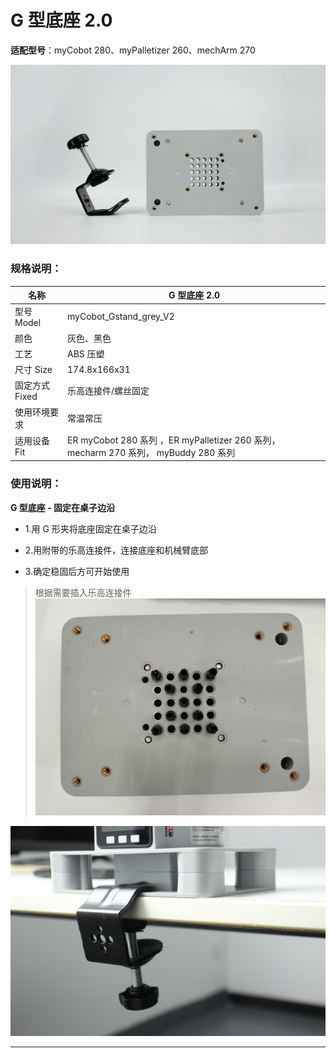 # G 型底座 2.0

**适配型号**：myCobot 280、myPalletizer 260、mechArm 270

![图12](../../resources\4-SupportAndService\Accessories\base1/G1.jpg)

### 规格说明：

| 名称           | G 型底座 2.0                                                                         |
| -------------- | ------------------------------------------------------------------------------------ |
| 型号 Model     | myCobot_Gstand_grey_V2                                                               |
| 颜色           | 灰色、黑色                                                                           |
| 工艺           | ABS 压塑                                                                             |
| 尺寸 Size      | 174.8x166x31                                                                         |
| 固定方式 Fixed | 乐高连接件/螺丝固定                                                                  |
| 使用环境要求   | 常温常压                                                                             |
| 适用设备 Fit   | ER myCobot 280 系列 ，ER myPalletizer 260 系列， mecharm 270 系列， myBuddy 280 系列 |

### 使用说明：

**G 型底座 - 固定在桌子边沿**

- 1.用 G 形夹将底座固定在桌子边沿

- 2.用附带的乐高连接件，连接底座和机械臂底部

- 3.确定稳固后方可开始使用

> 根据需要插入乐高连接件
> ![alt text](../../resources\4-SupportAndService\Accessories\base1/G2.jpg)

![图12](../../resources\4-SupportAndService\Accessories\base1/G3.jpg)

---

